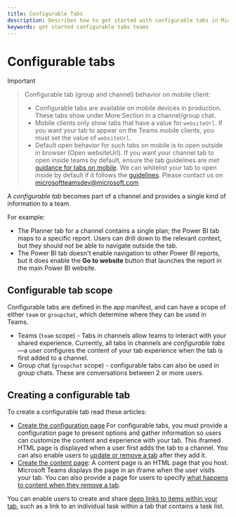```yaml
---
title: Configurable Tabs
description: Describes how to get started with configurable tabs in Microsoft Teams
keywords: get started configurable tabs teams
---
```


# Configurable tabs

> [!Important]

> Configurable tab (group and channel) behavior on mobile client:
> * Configurable tabs are available on mobile devices in production. These tabs show under More Section in a channel/group chat.
> * Mobile clients only show tabs that have a value for `websiteUrl`. If you want your tab to appear on the Teams mobile clients, you must set the value of `websiteUrl`. 
> * Default open behavior for such tabs on mobile is to open outside in browser (Open websiteUrl). If you want your channel tab to open inside teams by default, ensure the tab guidelines are met [guidance for tabs on mobile](~/resources/design/framework/tabs-mobile.md). We can whitelist your tab to open inside by default if it follows the [guidelines](~/resources/design/framework/tabs-mobile.md).
Please contact us on microsoftteamsdev@microsoft.com

A *configurable tab* becomes part of a channel and provides a single kind of information to a team.

For example:

* The Planner tab for a channel contains a single plan; the Power BI tab maps to a specific report. Users can drill down to the relevant context, but they should not be able to navigate outside the tab.
* The Power BI tab doesn't enable navigation to other Power BI reports, but it does enable the **Go to website** button that launches the report in the main Power BI website.

## Configurable tab scope

Configurable tabs are defined in the app manifest, and can have a scope of either `team` or `groupchat`, which determine where they can be used in Teams.

* Teams (`team` scope) - Tabs in channels allow teams to interact with your shared experience. Currently, all tabs in channels are *configurable tabs*&mdash;a user configures the content of your tab experience when the tab is first added to a channel.
* Group chat (`groupchat` scope) - configurable tabs can also be used in group chats. These are conversations between 2 or more users.

## Creating a configurable tab

 To create a configurable tab read these articles:

* [Create the configuration page](~/concepts/tabs/tabs-configuration.md) For configurable tabs, you must provide a configuration page to present options and gather information so users can customize the content and experience with your tab. This iframed HTML page is displayed when a user first adds the tab to a channel. You can also enable users to [update or remove a tab](~/concepts/tabs/tabs-update-remove.md) after they add it.
* [Create the content page](~/concepts/tabs/tabs-content.md): A content page is an HTML page that you host. Microsoft Teams displays the page in an iframe when the user visits your tab. You can also provide a page for users to specify [what happens to content when they remove a tab](~/concepts/tabs/tabs-update-remove.md#removing-a-tab).

You can enable users to create and share [deep links to items within your tab](~/concepts/deep-links.md), such as a link to an individual task within a tab that contains a task list.
